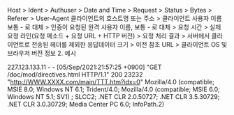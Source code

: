 Host > Ident > Authuser > Date and Time > Request > Status > Bytes > Referer > User-Agent
클라이언트의 호스트명 또는 주소 > 클라이언트 사용자 이름 보통 - 로 대체 > 인증이 요청된 원격 사용자 이름, 보통 - 로 대체 > 요청 시간 > 실제 요청 라인(요청 메소드 + 요청 URL + HTTP 버전) > 요청 처리 결과 > 서버에서 클라이언트로 전송된 헤더를 제외한 응답데이터 크기 > 이전 참조 URL > 클라이언트 OS 및 브라우저 버전 정보
2. 예시

227.123.133.11 - - [05/Sep/2021:21:57:25 +0900] "GET /doc/mod/directives.html HTTP/1.1" 200 23232 "http://WWW.XXXX.com/main/TTT.htm?idx=0" Mozilla/4.0 (compatible; MSIE 8.0; Windows NT 6.1; Trident/4.0; Mozilla/4.0 (compatible; MSIE 6.0; Windows NT 5.1; SV1) ; SLCC2; .NET CLR 2.0.50727; .NET CLR 3.5.30729; .NET CLR 3.0.30729; Media Center PC 6.0; InfoPath.2)
